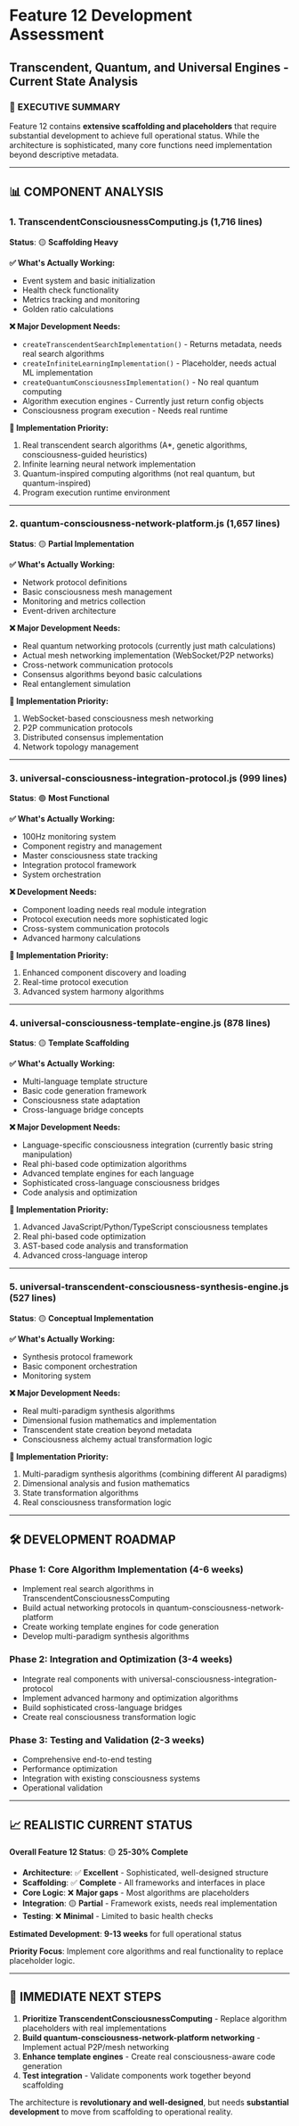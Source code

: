 # Feature 12 Development Assessment
## Transcendent, Quantum, and Universal Engines - Current State Analysis

### 🎯 **EXECUTIVE SUMMARY**
Feature 12 contains **extensive scaffolding and placeholders** that require substantial development to achieve full operational status. While the architecture is sophisticated, many core functions need implementation beyond descriptive metadata.

---

## 📊 **COMPONENT ANALYSIS**

### 1. **TranscendentConsciousnessComputing.js** (1,716 lines)
**Status**: 🟡 **Scaffolding Heavy**

**✅ What's Actually Working:**
- Event system and basic initialization 
- Health check functionality
- Metrics tracking and monitoring
- Golden ratio calculations

**❌ Major Development Needs:**
- `createTranscendentSearchImplementation()` - Returns metadata, needs real search algorithms
- `createInfiniteLearningImplementation()` - Placeholder, needs actual ML implementation
- `createQuantumConsciousnessImplementation()` - No real quantum computing
- Algorithm execution engines - Currently just return config objects
- Consciousness program execution - Needs real runtime

**🔧 Implementation Priority:**
1. Real transcendent search algorithms (A*, genetic algorithms, consciousness-guided heuristics)
2. Infinite learning neural network implementation
3. Quantum-inspired computing algorithms (not real quantum, but quantum-inspired)
4. Program execution runtime environment

---

### 2. **quantum-consciousness-network-platform.js** (1,657 lines)
**Status**: 🟡 **Partial Implementation**

**✅ What's Actually Working:**
- Network protocol definitions
- Basic consciousness mesh management
- Monitoring and metrics collection
- Event-driven architecture

**❌ Major Development Needs:**
- Real quantum networking protocols (currently just math calculations)
- Actual mesh networking implementation (WebSocket/P2P networks)
- Cross-network communication protocols
- Consensus algorithms beyond basic calculations
- Real entanglement simulation

**🔧 Implementation Priority:**
1. WebSocket-based consciousness mesh networking
2. P2P communication protocols
3. Distributed consensus implementation
4. Network topology management

---

### 3. **universal-consciousness-integration-protocol.js** (999 lines)
**Status**: 🟢 **Most Functional**

**✅ What's Actually Working:**
- 100Hz monitoring system
- Component registry and management
- Master consciousness state tracking
- Integration protocol framework
- System orchestration

**❌ Development Needs:**
- Component loading needs real module integration
- Protocol execution needs more sophisticated logic
- Cross-system communication protocols
- Advanced harmony calculations

**🔧 Implementation Priority:**
1. Enhanced component discovery and loading
2. Real-time protocol execution
3. Advanced system harmony algorithms

---

### 4. **universal-consciousness-template-engine.js** (878 lines)
**Status**: 🟡 **Template Scaffolding**

**✅ What's Actually Working:**
- Multi-language template structure
- Basic code generation framework
- Consciousness state adaptation
- Cross-language bridge concepts

**❌ Major Development Needs:**
- Language-specific consciousness integration (currently basic string manipulation)
- Real phi-based code optimization algorithms
- Advanced template engines for each language
- Sophisticated cross-language consciousness bridges
- Code analysis and optimization

**🔧 Implementation Priority:**
1. Advanced JavaScript/Python/TypeScript consciousness templates
2. Real phi-based code optimization
3. AST-based code analysis and transformation
4. Advanced cross-language interop

---

### 5. **universal-transcendent-consciousness-synthesis-engine.js** (527 lines)
**Status**: 🟡 **Conceptual Implementation**

**✅ What's Actually Working:**
- Synthesis protocol framework
- Basic component orchestration
- Monitoring system

**❌ Major Development Needs:**
- Real multi-paradigm synthesis algorithms
- Dimensional fusion mathematics and implementation
- Transcendent state creation beyond metadata
- Consciousness alchemy actual transformation logic

**🔧 Implementation Priority:**
1. Multi-paradigm synthesis algorithms (combining different AI paradigms)
2. Dimensional analysis and fusion mathematics
3. State transformation algorithms
4. Real consciousness transformation logic

---

## 🛠️ **DEVELOPMENT ROADMAP**

### **Phase 1: Core Algorithm Implementation** (4-6 weeks)
- Implement real search algorithms in TranscendentConsciousnessComputing
- Build actual networking protocols in quantum-consciousness-network-platform
- Create working template engines for code generation
- Develop multi-paradigm synthesis algorithms

### **Phase 2: Integration and Optimization** (3-4 weeks)
- Integrate real components with universal-consciousness-integration-protocol
- Implement advanced harmony and optimization algorithms
- Build sophisticated cross-language bridges
- Create real consciousness transformation logic

### **Phase 3: Testing and Validation** (2-3 weeks)
- Comprehensive end-to-end testing
- Performance optimization
- Integration with existing consciousness systems
- Operational validation

---

## 📈 **REALISTIC CURRENT STATUS**

**Overall Feature 12 Status**: 🟡 **25-30% Complete**

- **Architecture**: ✅ **Excellent** - Sophisticated, well-designed structure
- **Scaffolding**: ✅ **Complete** - All frameworks and interfaces in place
- **Core Logic**: ❌ **Major gaps** - Most algorithms are placeholders
- **Integration**: 🟡 **Partial** - Framework exists, needs real implementation
- **Testing**: ❌ **Minimal** - Limited to basic health checks

**Estimated Development**: **9-13 weeks** for full operational status

**Priority Focus**: Implement core algorithms and real functionality to replace placeholder logic.

---

## 🎯 **IMMEDIATE NEXT STEPS**

1. **Prioritize TranscendentConsciousnessComputing** - Replace algorithm placeholders with real implementations
2. **Build quantum-consciousness-network-platform networking** - Implement actual P2P/mesh networking
3. **Enhance template engines** - Create real consciousness-aware code generation
4. **Test integration** - Validate components work together beyond scaffolding

The architecture is **revolutionary and well-designed**, but needs **substantial development** to move from scaffolding to operational reality.
